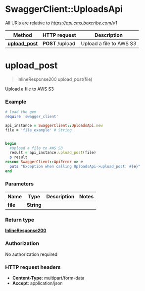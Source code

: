 # SwaggerClient::UploadsApi

All URIs are relative to *https://api.cms.boxcribe.com/v1*

Method | HTTP request | Description
------------- | ------------- | -------------
[**upload_post**](UploadsApi.md#upload_post) | **POST** /upload | Upload a file to AWS S3

# **upload_post**
> InlineResponse200 upload_post(file)

Upload a file to AWS S3

### Example
```ruby
# load the gem
require 'swagger_client'

api_instance = SwaggerClient::UploadsApi.new
file = 'file_example' # String | 


begin
  #Upload a file to AWS S3
  result = api_instance.upload_post(file)
  p result
rescue SwaggerClient::ApiError => e
  puts "Exception when calling UploadsApi->upload_post: #{e}"
end
```

### Parameters

Name | Type | Description  | Notes
------------- | ------------- | ------------- | -------------
 **file** | **String**|  | 

### Return type

[**InlineResponse200**](InlineResponse200.md)

### Authorization

No authorization required

### HTTP request headers

 - **Content-Type**: multipart/form-data
 - **Accept**: application/json



